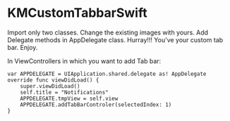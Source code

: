# KMCustomTabbarSwift
Import only two classes. Change the existing images with yours. Add Delegate methods in AppDelegate class. Hurray!!! You've your custom tab bar. Enjoy.

In ViewControllers in which you want to add Tab bar:

    var APPDELEGATE = UIApplication.shared.delegate as! AppDelegate
    override func viewDidLoad() {
        super.viewDidLoad()
        self.title = "Notifications"
        APPDELEGATE.tmpView = self.view
        APPDELEGATE.addTabBarControler(selectedIndex: 1)
    }

